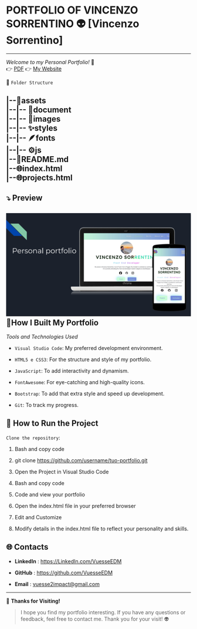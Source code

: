 # PORTFOLIO OF VINCENZO SORRENTINO 👽 [Vincenzo Sorrentino]
---
 



*Welcome to my Personal Portfolio!* 🚀     
👉 [PDF](https://github.com/VuesseEDM/PORTFOLIO-PROJECT/blob/main/assets/documents/Portfolio.pdf) 
👉 [My Website](https://vuesseedm.github.io/PORTFOLIO-PROJECT/)   




📂 ```Folder Structure```

|--📁assets  
|--|-- 📃document     
|--|-- 🌈images       
|--|-- ✨styles      
|--|-- 🪶fonts   
|--|-- ⚙️js            
|--📖README.md     
|--🌐index.html      
|--🌐projects.html    
---

 ## ⤵️  Preview  

![PREVIEW](https://github.com/VuesseEDM/PORTFOLIO-PROJECT/blob/main/assets/documents/DOC.png)   
 🔧**How I Built My Portfolio** 
---
*Tools and Technologies Used*


- ```Visual Studio Code```: My preferred development environment.  



- ```HTML5 e CSS3```: For the structure and style of my portfolio.


- ```JavaScript```: To add interactivity and dynamism. 


- ```FontAwesome```: For eye-catching and high-quality icons.

  
 - ```Bootstrap```:  To add that extra style and speed up development.

  
 
- ```Git```:  To track my progress.


🚀 **How to Run the Project**  
---

```Clone the repository```:  


1. Bash and copy code

2. git clone https://github.com/username/tuo-portfolio.git   

3. Open the Project in Visual Studio Code   

4. Bash and copy code   


5.  Code and view your portfolio   

6. Open the index.html file in your preferred browser   

7. Edit and Customize   


8. Modify details in the index.html file to reflect your personality and skills.    

🌐 **Contacts**  
---

- **LinkedIn**  : https://LinkedIn.com/VuesseEDM

- **GitHub**  : https://github.com/VuesseEDM

- **Email**  : vuesse2impact@gmail.com
---

🙌 **Thanks for Visiting!**

> I hope you find my portfolio interesting. If you have any questions or feedback, feel free to contact me. Thank you for your visit!  👽
